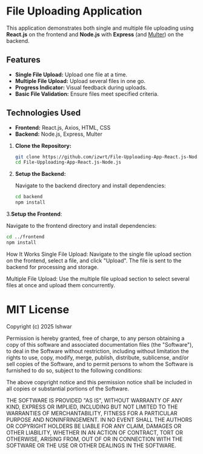 # File Uploading Application

This application demonstrates both single and multiple file uploading using **React.js** on the frontend and **Node.js** with **Express** (and [Multer](https://github.com/expressjs/multer)) on the backend.

## Features

- **Single File Upload:** Upload one file at a time.
- **Multiple File Upload:** Upload several files in one go.
- **Progress Indicator:** Visual feedback during uploads.
- **Basic File Validation:** Ensure files meet specified criteria.

## Technologies Used

- **Frontend:** React.js, Axios, HTML, CSS
- **Backend:** Node.js, Express, Multer
1. **Clone the Repository:**

   ```bash
   git clone https://github.com/izwrt/File-Upploading-App-React.js-Node.js.git
   cd File-Upploading-App-React.js-Node.js
   ```
2. **Setup the Backend:**

   Navigate to the backend directory and install dependencies:
   
   ```bash
   cd backend
   npm install
   ```
3.**Setup the Frontend**:

   Navigate to the frontend directory and install dependencies:
   
   ```bash
   cd ../frontend
   npm install
   ```

How It Works
Single File Upload:
Navigate to the single file upload section on the frontend, select a file, and click "Upload". The file is sent to the backend for processing and storage.

Multiple File Upload:
Use the multiple file upload section to select several files at once and upload them concurrently.

# MIT License

Copyright (c) 2025 Ishwar

Permission is hereby granted, free of charge, to any person obtaining a copy
of this software and associated documentation files (the "Software"), to deal
in the Software without restriction, including without limitation the rights
to use, copy, modify, merge, publish, distribute, sublicense, and/or sell
copies of the Software, and to permit persons to whom the Software is
furnished to do so, subject to the following conditions:

The above copyright notice and this permission notice shall be included in all
copies or substantial portions of the Software.

THE SOFTWARE IS PROVIDED "AS IS", WITHOUT WARRANTY OF ANY KIND, EXPRESS OR
IMPLIED, INCLUDING BUT NOT LIMITED TO THE WARRANTIES OF MERCHANTABILITY,
FITNESS FOR A PARTICULAR PURPOSE AND NONINFRINGEMENT. IN NO EVENT SHALL THE
AUTHORS OR COPYRIGHT HOLDERS BE LIABLE FOR ANY CLAIM, DAMAGES OR OTHER
LIABILITY, WHETHER IN AN ACTION OF CONTRACT, TORT OR OTHERWISE, ARISING FROM,
OUT OF OR IN CONNECTION WITH THE SOFTWARE OR THE USE OR OTHER DEALINGS IN THE
SOFTWARE.
